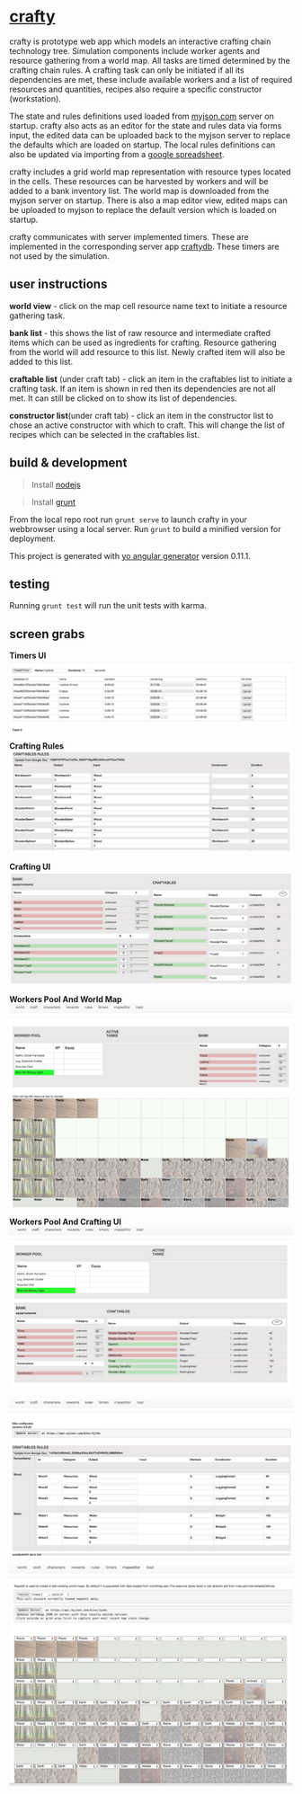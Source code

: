 # [crafty](http://ec2-54-201-237-107.us-west-2.compute.amazonaws.com/crafty/#/)

crafty is prototype web app which models an interactive crafting chain technology tree. Simulation components include worker agents and resource gathering from a world map. All tasks are timed determined by the crafting chain rules. A crafting task can only be initiated if all its dependencies are met, these include available workers and a list of required resources and quantities, recipes also require a specific constructor (workstation).

The state and rules definitions used loaded from [myjson.com](http://myjson.com) server on startup. crafty also acts as an editor for the state and rules data via forms input, the edited data can be uploaded back to the myjson server to replace the defaults which are loaded on startup. The local rules definitions can also be updated via importing from a [google spreadsheet](https://docs.google.com/spreadsheets/d/1xP0aCx9S4wG_3XN9au5VezJ6xVTnZWNlOLX8l6B69n4).

crafty includes a grid world map representation with resource types located in the cells. These resources can be harvested by workers and will be added to a bank inventory list. The world map is downloaded from the myjson server on startup. There is also a map editor view, edited maps can be uploaded to myjson to replace the default version which is loaded on startup.

crafty communicates with server implemented timers. These are implemented in the corresponding server app [craftydb](https://github.com/col42dev/craftydb). These timers are not used by the simulation.

## user instructions

**world view** - click on the map cell resource name text to initiate a resource gathering task.

**bank list** - this shows the list of raw resource and intermediate crafted items which can be used as ingredients for crafting. Resource gathering from the world will add resource to this list. Newly crafted item will also be added to this list.

**craftable list** (under craft tab) -  click an item in the craftables list to initiate a crafting task. If an item is shown in red then its dependencies are not all met. It can still be clicked on to show its list of dependencies. 

**constructor list**(under craft tab) - click an item in the constructor list to chose an active constructor with which to craft. This will change the list of recipes which can be selected in the craftables list.

## build & development

>Install [nodejs](https://nodejs.org/)

>Install [grunt](http://gruntjs.com/getting-started)

From the local repo root run `grunt serve` to launch crafty in your webbrowser using a local server. Run `grunt` to build a minified version for deployment.

This project is generated with [yo angular generator](https://github.com/yeoman/generator-angular)
version 0.11.1.

## testing
Running `grunt test` will run the unit tests with karma.


## screen grabs

**Timers UI**
![serversidetimers](https://github.com/col42dev/crafty/blob/master/documentation/Screen%20Shot%202015-07-30%20at%2022.29.00.png?raw=true)

**Crafting Rules**
![craftingrules](https://github.com/col42dev/crafty/blob/master/documentation/Screen%20Shot%202015-08-05%20at%2016.42.51.png?raw=true)

**Crafting UI**
![craftingdash](https://github.com/col42dev/crafty/blob/master/documentation/Screen%20Shot%202015-08-05%20at%2016.43.06.png?raw=true)

**Workers Pool And World Map**
![screen1](https://github.com/col42dev/crafty/blob/master/documentation/Screen%20Shot%202015-08-24%20at%2016.47.45.png?raw=true)

**Workers Pool And Crafting UI**
![screen1](https://github.com/col42dev/crafty/blob/master/documentation/Screen%20Shot%202015-08-24%20at%2016.47.58.png?raw=true)

![screen1](https://github.com/col42dev/crafty/blob/master/documentation/Screen%20Shot%202015-08-24%20at%2016.48.14.png?raw=true)

![screen1](https://github.com/col42dev/crafty/blob/master/documentation/Screen%20Shot%202015-08-24%20at%2016.48.25.png?raw=true)


